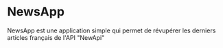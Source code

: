 # NewsApp
NewsApp est une application simple qui permet de révupérer les derniers articles français de l'API "NewApi"
